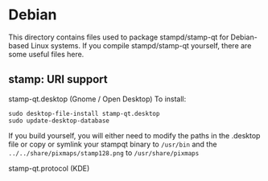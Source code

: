 
Debian
====================
This directory contains files used to package stampd/stamp-qt
for Debian-based Linux systems. If you compile stampd/stamp-qt yourself, there are some useful files here.

## stamp: URI support ##


stamp-qt.desktop  (Gnome / Open Desktop)
To install:

	sudo desktop-file-install stamp-qt.desktop
	sudo update-desktop-database

If you build yourself, you will either need to modify the paths in
the .desktop file or copy or symlink your stampqt binary to `/usr/bin`
and the `../../share/pixmaps/stamp128.png` to `/usr/share/pixmaps`

stamp-qt.protocol (KDE)

